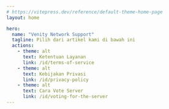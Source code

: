 ```yaml
---
# https://vitepress.dev/reference/default-theme-home-page
layout: home

hero:
  name: "Venity Network Support"
  tagline: Pilih dari artikel kami di bawah ini
  actions:
    - theme: alt
      text: Ketentuan Layanan
      link: /id/terms-of-service
    - theme: alt
      text: Kebijakan Privasi
      link: /id/privacy-policy
    - theme: alt
      text: Cara Vote Server
      link: /id/voting-for-the-server
---
```


